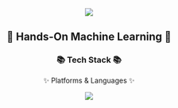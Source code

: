 <div align=center>
<img src="https://capsule-render.vercel.app/api?type=waving&color=auto&height=200&section=header&text=Hands-On Machine Learning&fontSize=90" />
</div>
	<div align=center>
		<h2>🌱 Hands-On Machine Learning 🌱</h2>
		<h3>📚 Tech Stack 📚</h3>
		<p>✨ Platforms & Languages ✨</p>
	</div>

<div align="center">
	<img src="https://img.shields.io/badge/python-007396?style=flat&logo=python&logoColor=white" />
</div>
